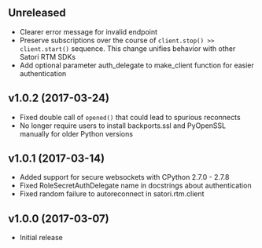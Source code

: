 Unreleased
----------

* Clearer error message for invalid endpoint
* Preserve subscriptions over the course of `client.stop() >> client.start()` sequence.
  This change unifies behavior with other Satori RTM SDKs
* Add optional parameter auth_delegate to make_client function for easier authentication

v1.0.2 (2017-03-24)
-------------------

* Fixed double call of `opened()` that could lead to spurious reconnects
* No longer require users to install backports.ssl and PyOpenSSL manually for
  older Python versions

v1.0.1 (2017-03-14)
-------------------

* Added support for secure websockets with CPython 2.7.0 - 2.7.8
* Fixed RoleSecretAuthDelegate name in docstrings about authentication
* Fixed random failure to autoreconnect in satori.rtm.client

v1.0.0 (2017-03-07)
-------------------
* Initial release
